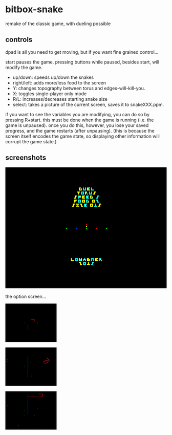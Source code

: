# bitbox-snake
remake of the classic game, with dueling possible


## controls

dpad is all you need to get moving, but if you want fine grained control...

start pauses the game.  pressing buttons while paused, besides start, will modify the game.
* up/down:  speeds up/down the snakes
* right/left:  adds more/less food to the screen
* Y:  changes topography between torus and edges-will-kill-you.
* X:  toggles single-player only mode
* R/L:  increases/decreases starting snake size
* select:  takes a picture of the current screen, saves it to snakeXXX.ppm.

if you want to see the variables you are modifying, you can do so by pressing R+start.
this must be done when the game is running (i.e. the game is unpaused).  once you do this,
however, you lose your saved progress, and the game restarts (after unpausing).  (this is because the screen
itself encodes the game state, so displaying other information will corrupt the game state.)

## screenshots

![option screen](https://raw.githubusercontent.com/lowagner/bitbox-snake/master/snake986.png)

the option screen...

![in game action](https://raw.githubusercontent.com/lowagner/bitbox-snake/master/snake383.png)

![in game action](https://raw.githubusercontent.com/lowagner/bitbox-snake/master/snake593.png)

![in game action](https://raw.githubusercontent.com/lowagner/bitbox-snake/master/snake747.png)


